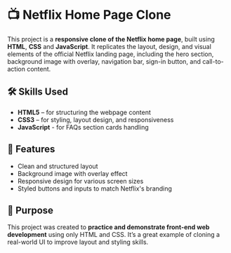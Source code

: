 # 📺 **Netflix Home Page Clone**

This project is a **responsive clone of the Netflix home page**, built using **HTML**, **CSS** and **JavaScript**. It replicates the layout, design, and visual elements of the official Netflix landing page, including the hero section, background image with overlay, navigation bar, sign-in button, and call-to-action content.

## 🛠️ **Skills Used**
- **HTML5** – for structuring the webpage content  
- **CSS3** – for styling, layout design, and responsiveness
- **JavaScript** - for FAQs section cards handling

## 🎯 **Features**
- Clean and structured layout  
- Background image with overlay effect  
- Responsive design for various screen sizes  
- Styled buttons and inputs to match Netflix's branding

## 📌 **Purpose**
This project was created to **practice and demonstrate front-end web development** using only HTML and CSS. It’s a great example of cloning a real-world UI to improve layout and styling skills.
